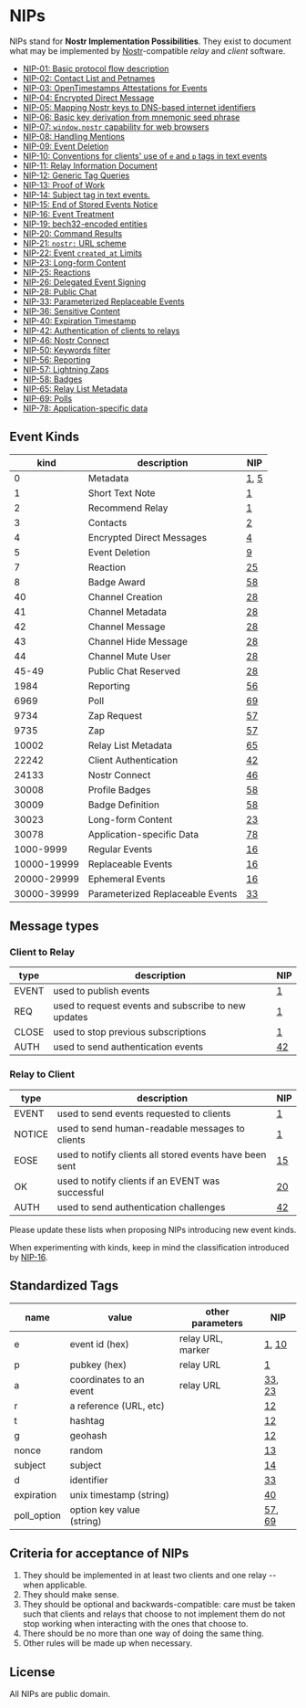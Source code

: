 # NIPs

NIPs stand for **Nostr Implementation Possibilities**. They exist to document what may be implemented by [Nostr](https://github.com/fiatjaf/nostr)-compatible _relay_ and _client_ software.

- [NIP-01: Basic protocol flow description](01.md)
- [NIP-02: Contact List and Petnames](02.md)
- [NIP-03: OpenTimestamps Attestations for Events](03.md)
- [NIP-04: Encrypted Direct Message](04.md)
- [NIP-05: Mapping Nostr keys to DNS-based internet identifiers](05.md)
- [NIP-06: Basic key derivation from mnemonic seed phrase](06.md)
- [NIP-07: `window.nostr` capability for web browsers](07.md)
- [NIP-08: Handling Mentions](08.md)
- [NIP-09: Event Deletion](09.md)
- [NIP-10: Conventions for clients' use of `e` and `p` tags in text events](10.md)
- [NIP-11: Relay Information Document](11.md)
- [NIP-12: Generic Tag Queries](12.md)
- [NIP-13: Proof of Work](13.md)
- [NIP-14: Subject tag in text events.](14.md)
- [NIP-15: End of Stored Events Notice](15.md)
- [NIP-16: Event Treatment](16.md)
- [NIP-19: bech32-encoded entities](19.md)
- [NIP-20: Command Results](20.md)
- [NIP-21: `nostr:` URL scheme](21.md)
- [NIP-22: Event `created_at` Limits](22.md)
- [NIP-23: Long-form Content](23.md)
- [NIP-25: Reactions](25.md)
- [NIP-26: Delegated Event Signing](26.md)
- [NIP-28: Public Chat](28.md)
- [NIP-33: Parameterized Replaceable Events](33.md)
- [NIP-36: Sensitive Content](36.md)
- [NIP-40: Expiration Timestamp](40.md)
- [NIP-42: Authentication of clients to relays](42.md)
- [NIP-46: Nostr Connect](46.md)
- [NIP-50: Keywords filter](50.md)
- [NIP-56: Reporting](56.md)
- [NIP-57: Lightning Zaps](57.md)
- [NIP-58: Badges](58.md)
- [NIP-65: Relay List Metadata](65.md)
- [NIP-69: Polls](69.md)
- [NIP-78: Application-specific data](78.md)

## Event Kinds
| kind          | description                      | NIP                     |
| ------------- | -------------------------------- | ----------------------- |
| 0             | Metadata                         | [1](01.md), [5](05.md)  |
| 1             | Short Text Note                  | [1](01.md)              |
| 2             | Recommend Relay                  | [1](01.md)              |
| 3             | Contacts                         | [2](02.md)              |
| 4             | Encrypted Direct Messages        | [4](04.md)              |
| 5             | Event Deletion                   | [9](09.md)              |
| 7             | Reaction                         | [25](25.md)             |
| 8             | Badge Award                      | [58](58.md)             |
| 40            | Channel Creation                 | [28](28.md)             |
| 41            | Channel Metadata                 | [28](28.md)             |
| 42            | Channel Message                  | [28](28.md)             |
| 43            | Channel Hide Message             | [28](28.md)             |
| 44            | Channel Mute User                | [28](28.md)             |
| 45-49         | Public Chat Reserved             | [28](28.md)             |
| 1984          | Reporting                        | [56](56.md)             |
| 6969          | Poll                             | [69](69.md)             |
| 9734          | Zap Request                      | [57](57.md)             |
| 9735          | Zap                              | [57](57.md)             |
| 10002         | Relay List Metadata              | [65](65.md)             |
| 22242         | Client Authentication            | [42](42.md)             |
| 24133         | Nostr Connect                    | [46](46.md)             |
| 30008         | Profile Badges                   | [58](58.md)             |
| 30009         | Badge Definition                 | [58](58.md)             |
| 30023         | Long-form Content                | [23](23.md)             |
| 30078         | Application-specific Data        | [78](78.md)             |
| 1000-9999     | Regular Events                   | [16](16.md)             |
| 10000-19999   | Replaceable Events               | [16](16.md)             |
| 20000-29999   | Ephemeral Events                 | [16](16.md)             |
| 30000-39999   | Parameterized Replaceable Events | [33](33.md)             |

## Message types

### Client to Relay
| type  | description                                         | NIP         |
|-------|-----------------------------------------------------|-------------|
| EVENT | used to publish events                              | [1](01.md)  |
| REQ   | used to request events and subscribe to new updates | [1](01.md)  |
| CLOSE | used to stop previous subscriptions                 | [1](01.md)  |
| AUTH  | used to send authentication events                  | [42](42.md) |

### Relay to Client
| type   | description                                             | NIP         |
|--------|---------------------------------------------------------|-------------|
| EVENT  | used to send events requested to clients                | [1](01.md)  |
| NOTICE | used to send human-readable messages to clients         | [1](01.md)  |
| EOSE   | used to notify clients all stored events have been sent | [15](15.md) |
| OK     | used to notify clients if an EVENT was successful       | [20](20.md) |
| AUTH   | used to send authentication challenges                  | [42](42.md) |

Please update these lists when proposing NIPs introducing new event kinds.

When experimenting with kinds, keep in mind the classification introduced by [NIP-16](16.md).

## Standardized Tags

| name        | value                     | other parameters  | NIP                      |
| ------------| ------------------------- | ----------------- | ------------------------ |
| e           | event id (hex)            | relay URL, marker | [1](01.md), [10](10.md)  |
| p           | pubkey (hex)              | relay URL         | [1](01.md)               |
| a           | coordinates to an event   | relay URL         | [33](33.md), [23](23.md) |
| r           | a reference (URL, etc)    |                   | [12](12.md)              |
| t           | hashtag                   |                   | [12](12.md)              |
| g           | geohash                   |                   | [12](12.md)              |
| nonce       | random                    |                   | [13](13.md)              |
| subject     | subject                   |                   | [14](14.md)              |
| d           | identifier                |                   | [33](33.md)              |
| expiration  | unix timestamp (string)   |                   | [40](40.md)              |
| poll_option | option key value (string) |                   | [57](57.md), [69](69.md) |

## Criteria for acceptance of NIPs

1. They should be implemented in at least two clients and one relay -- when applicable.
2. They should make sense.
3. They should be optional and backwards-compatible: care must be taken such that clients and relays that choose to not implement them do not stop working when interacting with the ones that choose to.
4. There should be no more than one way of doing the same thing.
5. Other rules will be made up when necessary.

## License

All NIPs are public domain.
